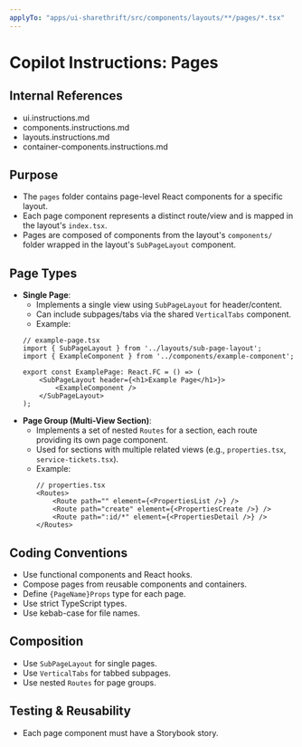 ```yaml
---
applyTo: "apps/ui-sharethrift/src/components/layouts/**/pages/*.tsx"
---
```


# Copilot Instructions: Pages

## Internal References
- ui.instructions.md
- components.instructions.md
- layouts.instructions.md
- container-components.instructions.md

## Purpose

- The `pages` folder contains page-level React components for a specific layout.
- Each page component represents a distinct route/view and is mapped in the layout's `index.tsx`.
- Pages are composed of components from the layout's `components/` folder wrapped in the layout's `SubPageLayout` component.

## Page Types

- **Single Page**:
	- Implements a single view using `SubPageLayout` for header/content.
	- Can include subpages/tabs via the shared `VerticalTabs` component.
	- Example: 
    ```tsx
    // example-page.tsx
    import { SubPageLayout } from '../layouts/sub-page-layout';
    import { ExampleComponent } from '../components/example-component';

    export const ExamplePage: React.FC = () => (
        <SubPageLayout header={<h1>Example Page</h1>}>
            <ExampleComponent />
        </SubPageLayout>
    );
    ```
- **Page Group (Multi-View Section)**:
	- Implements a set of nested `Routes` for a section, each route providing its own page component.
	- Used for sections with multiple related views (e.g., `properties.tsx`, `service-tickets.tsx`).
	- Example:
		```tsx
		// properties.tsx
		<Routes>
			<Route path="" element={<PropertiesList />} />
            <Route path="create" element={<PropertiesCreate />} />
			<Route path=":id/*" element={<PropertiesDetail />} />
		</Routes>
		```

## Coding Conventions

- Use functional components and React hooks.
- Compose pages from reusable components and containers.
- Define `{PageName}Props` type for each page.
- Use strict TypeScript types.
- Use kebab-case for file names.

## Composition

- Use `SubPageLayout` for single pages.
- Use `VerticalTabs` for tabbed subpages.
- Use nested `Routes` for page groups.

## Testing & Reusability

- Each page component must have a Storybook story.